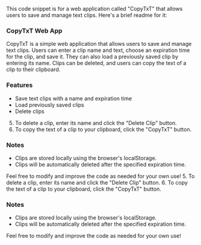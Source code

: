 This code snippet is for a web application called "CopyTxT" that allows users to save and manage text clips. Here's a brief readme for it:

### CopyTxT Web App
CopyTxT is a simple web application that allows users to save and manage text clips. Users can enter a clip name and text, choose an expiration time for the clip, and save it. They can also load a previously saved clip by entering its name. Clips can be deleted, and users can copy the text of a clip to their clipboard.

### Features
- Save text clips with a name and expiration time
- Load previously saved clips
- Delete clips
5. To delete a clip, enter its name and click the "Delete Clip" button.
6. To copy the text of a clip to your clipboard, click the "CopyTxT" button.

### Notes
- Clips are stored locally using the browser's localStorage.
- Clips will be automatically deleted after the specified expiration time.

Feel free to modify and improve the code as needed for your own use!
5. To delete a clip, enter its name and click the "Delete Clip" button.
6. To copy the text of a clip to your clipboard, click the "CopyTxT" button.

### Notes
- Clips are stored locally using the browser's localStorage.
- Clips will be automatically deleted after the specified expiration time.

Feel free to modify and improve the code as needed for your own use!
